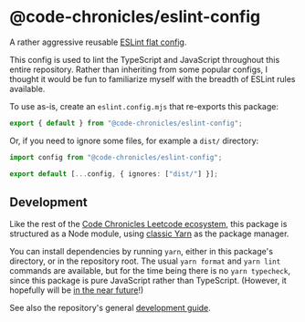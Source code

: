 # @code-chronicles/eslint-config

A rather aggressive reusable [ESLint flat config](https://eslint.org/docs/latest/use/configure/configuration-files).

This config is used to lint the TypeScript and JavaScript throughout this entire repository. Rather than inheriting from some popular configs, I thought it would be fun to familiarize myself with the breadth of ESLint rules available.

To use as-is, create an `eslint.config.mjs` that re-exports this package:

```ts
export { default } from "@code-chronicles/eslint-config";
```

Or, if you need to ignore some files, for example a `dist/` directory:

```ts
import config from "@code-chronicles/eslint-config";

export default [...config, { ignores: ["dist/"] }];
```

## Development

Like the rest of the [Code Chronicles Leetcode ecosystem](../../), this package is structured as a Node module, using [classic Yarn](https://classic.yarnpkg.com/) as the package manager.

You can install dependencies by running `yarn`, either in this package's directory, or in the repository root. The usual `yarn format` and `yarn lint` commands are available, but for the time being there is no `yarn typecheck`, since this package is pure JavaScript rather than TypeScript. (However, it hopefully will be [in the near future](https://eslint.org/docs/latest/use/configure/configuration-files#typescript-configuration-files)!)

See also the repository's general [development guide](../../DEVELOPMENT.md).
